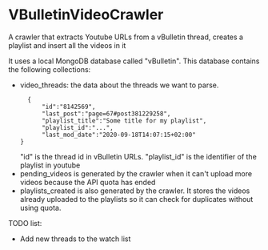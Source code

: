# VBulletinVideoCrawler
A crawler that extracts Youtube URLs from a vBulletin thread, 
creates a playlist and insert all the videos in it

It uses a local MongoDB database called "vBulletin". 
This database contains the following collections:
- video_threads: the data about the threads we want to parse.
  ```
    {
        "id":"8142569",
        "last_post":"page=67#post381229258",
        "playlist_title":"Some title for my playlist",
        "playlist_id":"...",
        "last_mod_date":"2020-09-18T14:07:15+02:00"
  }
  ```
  "id" is the thread id in vBulletin URLs. "playlist_id" is the identifier of the playlist in youtube
- pending_videos is generated by the crawler when it can't upload more videos because the API quota has ended
- playlists_created is also generated by the crawler. It stores the videos already uploaded to the
playlists so it can check for duplicates without using quota.
  

TODO list:
- Add new threads to the watch list